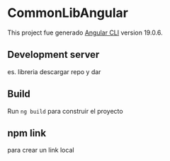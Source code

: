 # CommonLibAngular

This project fue  generado   [Angular CLI](https://github.com/angular/angular-cli) version 19.0.6.

## Development server

es. libreria descargar repo y dar  

## Build

Run `ng build` para construir el proyecto 

## npm link 

para crear un link local  
